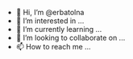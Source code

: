 - 👋 Hi, I’m @erbatolna
- 👀 I’m interested in ...
- 🌱 I’m currently learning ...
- 💞️ I’m looking to collaborate on ...
- 📫 How to reach me ...

<!---
erbatolna/erbatolna is a ✨ special ✨ repository because its `README.md` (this file) appears on your GitHub profile.
You can click the Preview link to take a look at your changes.
--->
